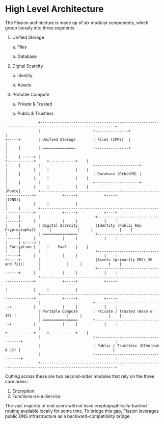 # High Level Architecture

The Fission architecture is made up of six modular components, which group loosely into three segments:

1. Unified Storage

   a. Files

   b. Database

2. Digital Scarcity

   a. Identity

   b. Assets

3. Portable Compute

   a. Private & Trusted

   b. Public & Trustless

```text
               +--------------------------------------------------------------------------------------------------------+
               |                        +---------------+                                                               |
+-----+        | Unified Storage        | Files (IPFS)  |                                                               |
|     |        | ===============        +---------------+                                                               |
|     | -----> |                                                                   +------------+     +------------+    |
|     |        |                        +--------------------+                     |            |     |            |    |
|     |        |                        | Database (OrbitDB) |                     |            |     |            |    |
|     |        |                        +--------------------+                     |            |     |            |    |
|Route|        +-------------------------------------------------------------------+            +-----+            +----+
|(DNS)|                                                                            |            |     |            |
|     |        +-------------------------------------------------------------------+            +-----+            +----+
|     |        |                         +----------------------------------+      |            |     |            |    |
|     |        | Digital Scarcity        |Identity (Public Key Cryptography)|      |            |     |            |    |
|     |        | ================        +----------------------------------+      |            |     |            |    |
|     | <----> |                                                                   | Encryption |     |    FaaS    |    |
|     |        |                         +----------------------------------+      |            |     |            |    |
+-----+        |                         |Assets (primarily ERCs 20 and 721)|      |            |     |            |    |
               |                         +----------------------------------+      |            |     |            |    |
               +-------------------------------------------------------------------+            +-----+            +----+
                                                                                   |            |     |            |
               +-------------------------------------------------------------------+            +-----+            +----+
               |                        +-------------------------------+          |            |     |            |    |
               | Portable Compute       | Private / Trusted (Wasm & JS) |          |            |     |            |    |
               | ================       +-------------------------------+          |            |     |            |    |
               |                                                                   +------------+     +------------+    |
               |                        +------------------------------------+                                          |
               |                        | Public / Trustless (Ethereum & L2) |                                          |
               |                        +------------------------------------+                                          |
               +--------------------------------------------------------------------------------------------------------+
```

Cutting across these are two second-order modules that rely on the three core areas:

1. Encryption
2. Functions-as-a-Service

The vast majority of end users will not have cryptographically-backed routing available locally for some time. To bridge this gap, Fission leverages public DNS infrastructure as a backward-compatibility bridge.

